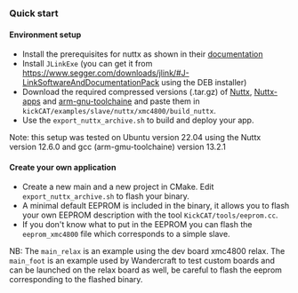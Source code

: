 ### Quick start

#### Environment setup
- Install the prerequisites for nuttx as shown in their [documentation](https://nuttx.apache.org/docs/latest/quickstart/install.html)
- Install `JLinkExe` (you can get it from https://www.segger.com/downloads/jlink/#J-LinkSoftwareAndDocumentationPack using the DEB installer)
- Download the required compressed versions (.tar.gz) of [Nuttx](https://github.com/apache/nuttx/releases/tag/nuttx-12.6.0), [Nuttx-apps](https://github.com/apache/nuttx-apps/releases/tag/nuttx-12.6.0) and [arm-gnu-toolchaine](https://developer.arm.com/-/media/Files/downloads/gnu/13.2.rel1/binrel/arm-gnu-toolchain-13.2.rel1-x86_64-arm-none-eabi.tar.xz?rev=e434b9ea4afc4ed7998329566b764309&hash=CA590209F5774EE1C96E6450E14A3E26) and paste them in `kickCAT/examples/slave/nuttx/xmc4800/build_nuttx`.
- Use the `export_nuttx_archive.sh` to build and deploy your app.

Note: this setup was tested on Ubuntu version 22.04 using the Nuttx version 12.6.0 and gcc (arm-gmu-toolchaine) version 13.2.1


#### Create your own application

- Create a new main and a new project in CMake. Edit `export_nuttx_archive.sh` to flash your binary.
- A minimal default EEPROM is included in the binary, it allows you to flash your own EEPROM description with the tool `KickCAT/tools/eeprom.cc`.
- If you don't know what to put in the EEPROM you can flash the `eeprom_xmc4800` file which corresponds to a simple slave.


NB: The `main_relax` is an example using the dev board xmc4800 relax.
The `main_foot` is an example used by Wandercraft to test custom boards and can be launched on the relax board as well, be careful to flash the eeprom corresponding to the flashed binary.